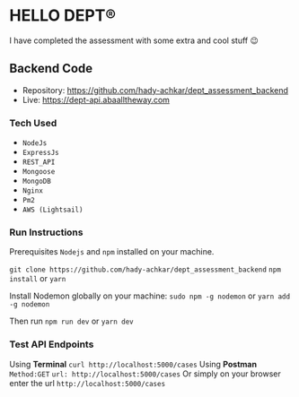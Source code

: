 # HELLO DEPT®

I have completed the assessment with some extra and cool stuff  😉

## Backend Code

 - Repository: https://github.com/hady-achkar/dept_assessment_backend
 - Live: https://dept-api.abaalltheway.com

### Tech Used

 - `NodeJs`
 - `ExpressJs`
 - `REST_API`
 - `Mongoose`
 - `MongoDB`
 - `Nginx`
 - `Pm2`
 - `AWS (Lightsail)`

### Run Instructions

Prerequisites `Nodejs` and `npm` installed on your machine. 

`git clone https://github.com/hady-achkar/dept_assessment_backend`
`npm install` or `yarn`

Install Nodemon globally on your machine:
`sudo npm -g nodemon` or `yarn add -g nodemon`

Then run `npm run dev` or `yarn dev` 

### Test API Endpoints

Using **Terminal** `curl http://localhost:5000/cases`
Using **Postman** `Method:GET` `url: http://localhost:5000/cases`
Or simply on your browser enter the url `http://localhost:5000/cases`
